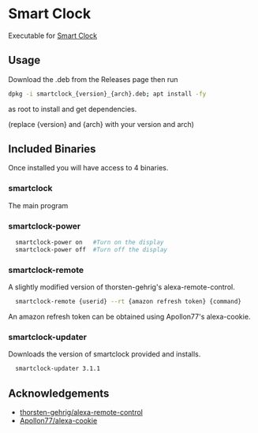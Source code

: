 # Smart Clock

Executable for [Smart Clock](https://www.smart-clock.co.uk)

## Usage

Download the .deb from the Releases page then run

```bash
dpkg -i smartclock_{version}_{arch}.deb; apt install -fy
```

as root to install and get dependencies.

(replace {version} and {arch} with your version and arch)

## Included Binaries

Once installed you will have access to 4 binaries.

### smartclock

The main program

### smartclock-power

```bash
  smartclock-power on   #Turn on the display
  smartclock-power off  #Turn off the display
```

### smartclock-remote

A slightly modified version of thorsten-gehrig's alexa-remote-control.

```bash
  smartclock-remote {userid} --rt {amazon refresh token} {command}
```

An amazon refresh token can be obtained using Apollon77's alexa-cookie.

### smartclock-updater

Downloads the version of smartclock provided and installs.

```bash
  smartclock-updater 3.1.1
```

## Acknowledgements

- [thorsten-gehrig/alexa-remote-control](https://github.com/thorsten-gehrig/alexa-remote-control)
- [Apollon77/alexa-cookie](https://github.com/Apollon77/alexa-cookie)
